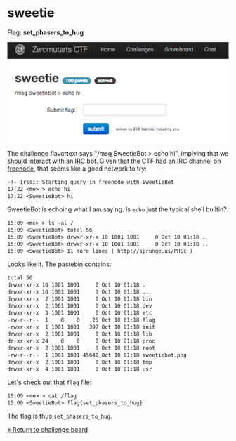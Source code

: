 sweetie
=======

Flag: **set_phasers_to_hug**

![sweetie](images/sweetie.png "sweetie challenge introduction")

The challenge flavortext says "/msg SweetieBot > echo hi", implying that we
should interact with an IRC bot. Given that the CTF had an IRC channel on
[freenode](http://freenode.net/ "freenode IRC network"), that seems like a good
network to try:

    -!- Irssi: Starting query in freenode with SweetieBot
    17:22 <me> > echo hi
    17:22 <SweetieBot> hi

SweetieBot is echoing what I am saying. Is `echo` just the typical shell
builtin?

    15:09 <me> > ls -al /
    15:09 <SweetieBot> total 56
    15:09 <SweetieBot> drwxr-xr-x 10 1001 1001     0 Oct 10 01:18 .
    15:09 <SweetieBot> drwxr-xr-x 10 1001 1001     0 Oct 10 01:18 ..
    15:09 <SweetieBot> 11 more lines ( http://sprunge.us/PHEc )

Looks like it. The pastebin contains:

    total 56
    drwxr-xr-x 10 1001 1001     0 Oct 10 01:18 .
    drwxr-xr-x 10 1001 1001     0 Oct 10 01:18 ..
    drwxr-xr-x  2 1001 1001     0 Oct 10 01:18 bin
    drwxr-xr-x  2 1001 1001     0 Oct 10 01:18 dev
    drwxr-xr-x  3 1001 1001     0 Oct 10 01:18 etc
    -rw-r--r--  1    0    0    25 Oct 10 01:18 flag
    -rwxr-xr-x  1 1001 1001   397 Oct 10 01:18 init
    drwxr-xr-x  2 1001 1001     0 Oct 10 01:18 lib
    dr-xr-xr-x 24    0    0     0 Oct 10 01:18 proc
    drwxr-xr-x  2 1001 1001     0 Oct 10 01:18 root
    -rw-r--r--  1 1001 1001 45640 Oct 10 01:18 sweetiebot.png
    drwxr-xr-x  2 1001 1001     0 Oct 10 01:18 tmp
    drwxr-xr-x  4 1001 1001     0 Oct 10 01:18 usr

Let's check out that `flag` file:

    15:09 <me> > cat /flag
    15:09 <SweetieBot> flag{set_phasers_to_hug}

The flag is thus `set_phasers_to_hug`.

[« Return to challenge board](../README.md "Return to challenge board")
